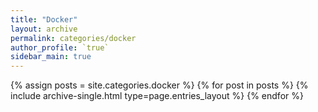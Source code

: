 ```yaml
---
title: "Docker"
layout: archive
permalink: categories/docker
author_profile: `true`
sidebar_main: true
---
```



{% assign posts = site.categories.docker %}
{% for post in posts %} {% include archive-single.html type=page.entries_layout %} {% endfor %}